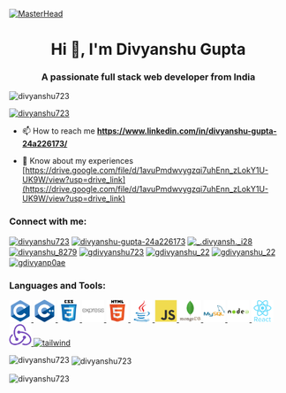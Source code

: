  [![MasterHead](https://user-images.githubusercontent.com/74038190/225813708-98b745f2-7d22-48cf-9150-083f1b00d6c9.gif)](https://www.linkedin.com/in/divyanshu-gupta-24a226173/)
<h1 align="center">Hi 👋, I'm Divyanshu Gupta</h1>
<h3 align="center">A passionate full stack web developer from India</h3>

<p align="left"> <img src="https://komarev.com/ghpvc/?username=divyanshu723&label=Profile%20views&color=1f3847&style=plastic" alt="divyanshu723" /> </p>

<p align="left"> <a href="https://twitter.com/divyanshu723" target="blank"><img src="https://img.shields.io/twitter/follow/divyanshu723?logo=twitter&style=for-the-badge" alt="divyanshu723" /></a> </p>

- 📫 How to reach me **https://www.linkedin.com/in/divyanshu-gupta-24a226173/**

- 📄 Know about my experiences [https://drive.google.com/file/d/1avuPmdwvygzqi7uhEnn_zLokY1U-UK9W/view?usp=drive_link](https://drive.google.com/file/d/1avuPmdwvygzqi7uhEnn_zLokY1U-UK9W/view?usp=drive_link)

<h3 align="left">Connect with me:</h3>
<p align="left">
<a href="https://twitter.com/divyanshu723" target="blank"><img align="center" src="https://raw.githubusercontent.com/rahuldkjain/github-profile-readme-generator/master/src/images/icons/Social/twitter.svg" alt="divyanshu723" height="30" width="40" /></a>
<a href="https://linkedin.com/in/divyanshu-gupta-24a226173" target="blank"><img align="center" src="https://raw.githubusercontent.com/rahuldkjain/github-profile-readme-generator/master/src/images/icons/Social/linked-in-alt.svg" alt="divyanshu-gupta-24a226173" height="30" width="40" /></a>
<a href="https://instagram.com/_.divyansh._i28" target="blank"><img align="center" src="https://raw.githubusercontent.com/rahuldkjain/github-profile-readme-generator/master/src/images/icons/Social/instagram.svg" alt="_.divyansh._i28" height="30" width="40" /></a>
<a href="https://www.codechef.com/users/divyanshu_8279" target="blank"><img align="center" src="https://cdn.jsdelivr.net/npm/simple-icons@3.1.0/icons/codechef.svg" alt="divyanshu_8279" height="30" width="40" /></a>
<a href="https://www.hackerrank.com/gdivyanshu723" target="blank"><img align="center" src="https://raw.githubusercontent.com/rahuldkjain/github-profile-readme-generator/master/src/images/icons/Social/hackerrank.svg" alt="gdivyanshu723" height="30" width="40" /></a>
<a href="https://codeforces.com/profile/gdivyanshu_22" target="blank"><img align="center" src="https://raw.githubusercontent.com/rahuldkjain/github-profile-readme-generator/master/src/images/icons/Social/codeforces.svg" alt="gdivyanshu_22" height="30" width="40" /></a>
<a href="https://www.leetcode.com/gdivyanshu_22" target="blank"><img align="center" src="https://raw.githubusercontent.com/rahuldkjain/github-profile-readme-generator/master/src/images/icons/Social/leet-code.svg" alt="gdivyanshu_22" height="30" width="40" /></a>
<a href="https://auth.geeksforgeeks.org/user/gdivyanp0ae" target="blank"><img align="center" src="https://raw.githubusercontent.com/rahuldkjain/github-profile-readme-generator/master/src/images/icons/Social/geeks-for-geeks.svg" alt="gdivyanp0ae" height="30" width="40" /></a>
</p>

<h3 align="left">Languages and Tools:</h3>
<p align="left"> <a href="https://www.cprogramming.com/" target="_blank" rel="noreferrer"> <img src="https://raw.githubusercontent.com/devicons/devicon/master/icons/c/c-original.svg" alt="c" width="40" height="40"/> </a> <a href="https://www.w3schools.com/cpp/" target="_blank" rel="noreferrer"> <img src="https://raw.githubusercontent.com/devicons/devicon/master/icons/cplusplus/cplusplus-original.svg" alt="cplusplus" width="40" height="40"/> </a> <a href="https://www.w3schools.com/css/" target="_blank" rel="noreferrer"> <img src="https://raw.githubusercontent.com/devicons/devicon/master/icons/css3/css3-original-wordmark.svg" alt="css3" width="40" height="40"/> </a> <a href="https://expressjs.com" target="_blank" rel="noreferrer"> <img src="https://raw.githubusercontent.com/devicons/devicon/master/icons/express/express-original-wordmark.svg" alt="express" width="40" height="40"/> </a> <a href="https://www.w3.org/html/" target="_blank" rel="noreferrer"> <img src="https://raw.githubusercontent.com/devicons/devicon/master/icons/html5/html5-original-wordmark.svg" alt="html5" width="40" height="40"/> </a> <a href="https://www.java.com" target="_blank" rel="noreferrer"> <img src="https://raw.githubusercontent.com/devicons/devicon/master/icons/java/java-original.svg" alt="java" width="40" height="40"/> </a> <a href="https://developer.mozilla.org/en-US/docs/Web/JavaScript" target="_blank" rel="noreferrer"> <img src="https://raw.githubusercontent.com/devicons/devicon/master/icons/javascript/javascript-original.svg" alt="javascript" width="40" height="40"/> </a> <a href="https://www.mongodb.com/" target="_blank" rel="noreferrer"> <img src="https://raw.githubusercontent.com/devicons/devicon/master/icons/mongodb/mongodb-original-wordmark.svg" alt="mongodb" width="40" height="40"/> </a> <a href="https://www.mysql.com/" target="_blank" rel="noreferrer"> <img src="https://raw.githubusercontent.com/devicons/devicon/master/icons/mysql/mysql-original-wordmark.svg" alt="mysql" width="40" height="40"/> </a> <a href="https://nodejs.org" target="_blank" rel="noreferrer"> <img src="https://raw.githubusercontent.com/devicons/devicon/master/icons/nodejs/nodejs-original-wordmark.svg" alt="nodejs" width="40" height="40"/> </a> <a href="https://reactjs.org/" target="_blank" rel="noreferrer"> <img src="https://raw.githubusercontent.com/devicons/devicon/master/icons/react/react-original-wordmark.svg" alt="react" width="40" height="40"/> </a> <a href="https://redux.js.org" target="_blank" rel="noreferrer"> <img src="https://raw.githubusercontent.com/devicons/devicon/master/icons/redux/redux-original.svg" alt="redux" width="40" height="40"/> </a> <a href="https://tailwindcss.com/" target="_blank" rel="noreferrer"> <img src="https://www.vectorlogo.zone/logos/tailwindcss/tailwindcss-icon.svg" alt="tailwind" width="40" height="40"/> </a> </p>

<p><img align="left" src="https://github-readme-stats.vercel.app/api/top-langs?username=divyanshu723&show_icons=true&locale=en&layout=compact" alt="divyanshu723" /></p>

<p>&nbsp;<img align="center" src="https://github-readme-stats.vercel.app/api?username=divyanshu723&show_icons=true&locale=en" alt="divyanshu723" /></p>

<p><img align="center" src="https://github-readme-streak-stats.herokuapp.com/?user=divyanshu723&" alt="divyanshu723" /></p>
